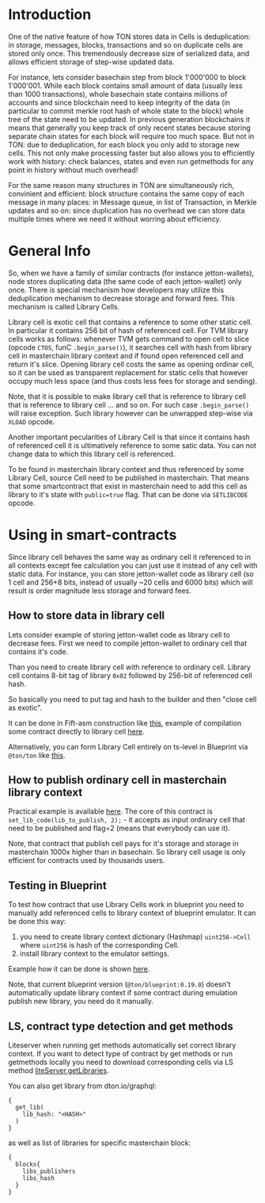 # Introduction
One of the native feature of how TON stores data in Cells is deduplication: in storage, messages, blocks, transactions and so on duplicate cells are stored only once. This tremendously decrease size of serialized data, and allows efficient storage of step-wise updated data.

For instance, lets consider basechain step from block 1'000'000 to block 1'000'001. While each block contains small amount of data (usually less than 1000 transactions), whole basechain state contains millions of accounts and since blockchain need to keep integrity of the data (in particular to commit merkle root hash of whole state to the block) whole tree of the state need to be updated. In previous generation blockchains it means that generally you keep track of only recent states because storing separate chain states for each block will require too much space. But not in TON: due to deduplication, for each block you only add to storage new cells. This not only make processing faster but also allows you to efficiently work with history: check balances, states and even run getmethods for any point in history without much overhead!

For the same reason many structures in TON are simultaneously rich, convinient and efficient: block structure contains the same copy of each message in many places: in Message queue, in list of Transaction, in Merkle updates and so on: since duplication has no overhead we can store data multiple times where we need it without worring about efficiency.

# General Info

So, when we have a family of similar contracts (for instance jetton-wallets), node stores duplicating data (the same code of each jetton-wallet) only once. There is special mechanism how developers may utilize this deduplication mechanism to decrease storage and forward fees. This mechanism is called Library Cells.

Library cell is exotic cell that contains a reference to some other static cell. In particular it contains 256 bit of hash of referenced cell. For TVM library cells works as follows: whenever TVM gets command to open cell to slice (opcode `CTOS`, funC `.begin_parse()`), it searches cell with hash from library cell in masterchain library context and if found open referenced cell and return it's slice. Opening library cell costs the same as opening ordinar cell, so it can be used as transparent replacement for static cells that however occupy much less space (and thus costs less fees for storage and sending).

Note, that it is possible to make library cell that is reference to library cell that is reference to library cell ... and so on. For such case `.begin_parse()` will raise exception. Such library however can be unwrapped step-wise via `XLOAD` opcode.

Another important pecularities of Library Cell is that since it contains hash of referenced cell it is ultimatively reference to some satic data. You can not change data to which this library cell is referenced.


To be found in masterchain library context and thus referenced by some Library Cell, source Cell need to be published in masterchain. That means that some smartcontract that exist in masterchain need to add this cell as library to it's state with `public=true` flag. That can be done via `SETLIBCODE` opcode.

# Using in smart-contracts

Since library cell behaves the same way as ordinary cell it referenced to in all contexts except fee calculation you can just use it instead of any cell with static data. For instance, you can store jetton-wallet code as library cell (so 1 cell and 256+8 bits, instead of usually ~20 cells and 6000 bits) which will result is order magnitude less storage and forward fees.

## How to store data in library cell
Lets consider example of storing jetton-wallet code as library cell to decrease fees. First we need to compile jetton-wallet to ordinary cell that contains it's code.

Than you need to create library cell with reference to ordinary cell. Library cell contains 8-bit tag of library `0x02` followed by 256-bit of referenced cell hash.

So basically you need to put tag and hash to the builder and then "close cell as exotic".

It can be done in Fift-asm construction like [this](https://github.com/ton-blockchain/multisig-contract-v2/blob/master/contracts/auto/order_code.func), example of compilation some contract directly to library cell [here](https://github.com/ton-blockchain/multisig-contract-v2/blob/master/wrappers/Order.compile.ts).

Alternatively, you can form Library Cell entirely on ts-level in Blueprint via `@ton/ton` like [this](https://github.com/ton-blockchain/stablecoin-contract/blob/de08b905214eb253d27009db6a124fd1feadbf72/sandbox_tests/JettonWallet.spec.ts#L104C1-L105C90).

## How to publish ordinary cell in masterchain library context
Practical example is available [here](https://github.com/ton-blockchain/multisig-contract-v2/blob/master/contracts/helper/librarian.func). The core of this contract is `set_lib_code(lib_to_publish, 2);` - it accepts as input ordinary cell that need to be published and flag=2 (means that everybody can use it).

Note, that contract that publish cell pays for it's storage and storage in masterchain 1000x higher than in basechain. So library cell usage is only efficient for contracts used by thousands users.

## Testing in Blueprint
To test how contract that use Library Cells work in blueprint you need to manually add referenced cells to library context of blueprint emulator. It can be done this way:
1) you need to create library context dictionary (Hashmap) `uint256->Cell` where `uint256` is hash of the corresponding Cell.
2) install library context to the emulator settings.

Example how it can be done is shown [here](https://github.com/ton-blockchain/stablecoin-contract/blob/de08b905214eb253d27009db6a124fd1feadbf72/sandbox_tests/JettonWallet.spec.ts#L100C9-L103C32).

Note, that current blueprint version (`@ton/blueprint:0.19.0`) doesn't automatically update library context if some contract during emulation publish new library, you need do it manually.

## LS, contract type detection and get methods
Liteserver when running get methods automatically set correct library context. If you want to detect type of contract by get methods or run getmethods locally you need to download corresponding cells via LS method [liteServer.getLibraries](https://github.com/ton-blockchain/ton/blob/master/tl/generate/scheme/lite_api.tl#L85).

You can also get library from dton.io/graphql:
```
{
  get_lib(
    lib_hash: "<HASH>"
  )
}
```
as well as list of libraries for specific masterchain block:
```
{
  blocks{
    libs_publishers
    libs_hash
  }
}
```

